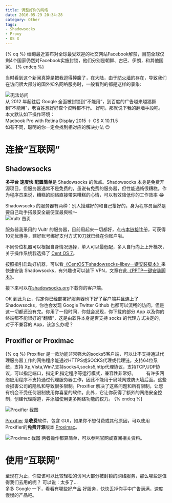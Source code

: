 ```yaml
---
title: 调整好你的网络
date: 2016-05-29 20:34:28
category: Other
tags:
- Shadowsocks
- Proxy
- OS X
---
```

{% cq %} 
缅甸最近宣布对全球最受欢迎的社交网站Facebook解禁，目前全球仅剩4个国家仍然对Facebook实施封锁，他们分别是朝鲜、古巴、伊朗，和其他国家。 
{% endcq %}

当时看到这个新闻真算是把我逗得捧腹了，在大陆，由于[防火墙](https://zh.wikipedia.org/wiki/%E9%98%B2%E7%81%AB%E9%95%BF%E5%9F%8E)的存在，导致我们在访问很大部分的国外知名网络服务时，一般看到的都是这样的景象:
<!-- more --> 
![无法访问](https://ww1.sinaimg.cn/large/006y8lVagw1fbljnkiy23j31kw17qgs6.jpg)  
从 2012 年起往后 Google 全面被封锁到“不能用”，到百度的广告越来越猖獗到“不能用”，老百姓想好好查个资料都不行。
好吧，那就说下我的翻墙手段吧。  
本文默认如下操作环境：  
Macbook Pro with Retina Display 2015 ＋ OS X 10.11.5  
如有不同，聪明的你一定会找到相对应的解决办法 😉

# 连接“互联网”
## Shadowsocks
**多平台 速度快 配置简单**是 Shadowsocks 的优点。Shadowsocks 本身是免费开源项目，但服务器通常不是免费的，虽说有免费的服务器，但性能通畅很糟糕。作为程序员来说，糟糕的网络直接带来糟糕的心情，可以有效降低你的工作效率 😂  
 
Shadowsocks 的服务器有两种：别人搭建好的和自己搭好的，身为程序员当然是要自己动手搭最安全最便宜最爽啦～   
![Vultr 首页](https://ww2.sinaimg.cn/large/006y8lVagw1fbljo6vv1nj31kw0q8agc.jpg)

服务器我采用的 Vultr 的服务器，目前用起来一切都好，点击[本链接](http://www.vultr.com/?ref=6837582)注册，可获得10元优惠券，建好账号绑好支付方式10刀就已经在你账户啦。  

不同价位机器可以根据自身情况选择，单人可以最低配，多人自行向上上升档次，关于操作系统我选择了 [Cent OS 7](https://www.centos.org/)。    

按照指引启动好机器，可以看[《CentOS下shadowsocks-libev一键安装脚本》](https://teddysun.com/357.html)来快速安装 Shadowsocks，有兴趣也可以装下 VPN，文章在此[《PPTP一键安装脚本》](https://teddysun.com/134.html)。  

接下来可以在[shadowsocks.org](https://shadowsocks.org/en/download/clients.html)下载你的客户端。  

OK 到此为止，假定你已经部署好服务器也下好了客户端并且连上了 Shadowsocks，你也会发现 Google Twitter Github 也都可以流畅的访问，但是这一切都还没有完。你用了一段时间，你就会发现，你下载的部分 App 以及你的终端都不能很好的“翻墙”，这是由软件本身是否支持 socks 的代理方式决定的，对于不兼容的 App，该怎么办呢？  
  
## Proxifier or Proximac
{% cq %} 
Proxifier 是一款功能非常强大的socks5客户端，可以让不支持通过代理服务器工作的网络程序能通过HTTPS或SOCKS代理或代理链。支持64位系统，支持 Xp,Vista,Win7,支持socks4,socks5,http代理协议，支持TCP,UDP协议，可以指定端口，指定IP,指定程序等运行模式，兼容性非常好。
　　有许多网络应用程序不支持通过代理服务器工作，因此不能用于局域网或防火墙后面。这些会损害公司的隐私和导致很多限制。Proxifier 解决了这些问题和所有限制，让您有机会不受任何限制使用你喜爱的软件。此外，它让你获得了额外的网络安全控制，创建代理隧道，并添加使用更多网络功能的权力。
{% endcq %}  


![Proxifier 截图](https://ww2.sinaimg.cn/large/006y8lVagw1fbljotzifjj31a81feqmy.jpg)

[Proxifier](https://www.proxifier.com/) 是**收费**软件，包含 GUI，如果你不想付费或其他原因，可以使用Proxifier的**免费开源**版本 [Proximac](https://github.com/csujedihy/proximac)。    
 
![Proximac 截图](https://ww1.sinaimg.cn/large/006y8lVagw1fbljpkxgvyj312q0qk7as.jpg)
两者操作都算简单，可以参照官网或查阅相关资料。
# 使用“互联网”
至现在为止，你应该可以比较轻松的访问大部分被封锁的网络服务，那么哪些是值得我们去用的呢？
可以说：太多了...  
多多 Google 一下，看看有哪些好产品 好服务，快快丢掉你手中广告满满，速度慢慢的产品吧。